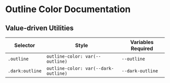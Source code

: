 # Outline Color Documentation

## Value-driven Utilities

| Selector        | Style                                | Variables Required |
| --------------- | ------------------------------------ | ------------------ |
| `.outline`      | `outline-color: var(--outline)`      | `--outline`        |
| `.dark:outline` | `outline-color: var(--dark-outline)` | `--dark-outline`   |
